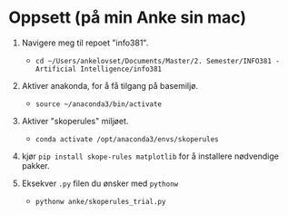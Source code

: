 # Oppsett (på min Anke sin mac)

1. Navigere meg til repoet "info381".
    - `cd ~/Users/ankelovset/Documents/Master/2. Semester/INFO381 - Artificial Intelligence/info381`

2. Aktiver anakonda, for å få tilgang på basemiljø.
    - `source ~/anaconda3/bin/activate`

3. Aktiver "skoperules" miljøet.
    - `conda activate /opt/anaconda3/envs/skoperules`

4. kjør `pip install skope-rules matplotlib` for å installere nødvendige pakker.

5. Eksekver `.py` filen du ønsker med `pythonw`
    - `pythonw anke/skoperules_trial.py`
